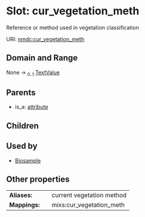 
# Slot: cur_vegetation_meth


Reference or method used in vegetation classification

URI: [nmdc:cur_vegetation_meth](https://microbiomedata/meta/cur_vegetation_meth)


## Domain and Range

None &#8594;  <sub>0..1</sub> [TextValue](TextValue.md)

## Parents

 *  is_a: [attribute](attribute.md)

## Children


## Used by

 * [Biosample](Biosample.md)

## Other properties

|  |  |  |
| --- | --- | --- |
| **Aliases:** | | current vegetation method |
| **Mappings:** | | mixs:cur_vegetation_meth |

